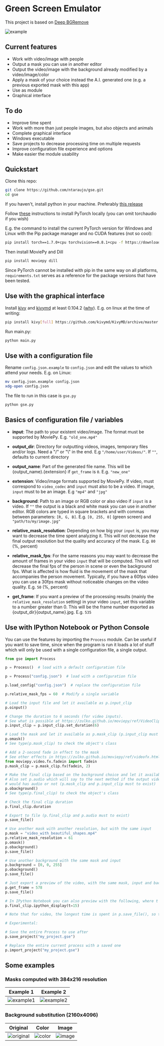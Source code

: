 # Green Screen Emulator
This project is based on [Deep BGRemove](https://github.com/WhiteNoise/deep-bgremove)

![example](https://user-images.githubusercontent.com/66187211/100396165-d544a880-3022-11eb-8996-dfcf3faea716.gif)

## Current features
* Work with video/image with people
* Output a mask you can use in another editor
* Output the video/image with the background already modified by a video/image/color
* Apply a mask of your choice instead the A.I. generated one (e.g. a previous exported mask with this app)
* Use as module
* Graphical interface

## To do
* Improve time spent
* Work with more than just people images, but also objects and animals
* Complete graphical interface
* Windows executable
* Save projects to decrease processing time on multiple requests
* Improve configuration file experience and options
* Make easier the module usability

## Quickstart
Clone this repo:
```sh
git clone https://github.com/ntaraujo/gse.git
cd gse
```

If you haven't, install python in your machine. Preferably [this release](https://www.python.org/downloads/release/python-386/)

Follow [these](https://pytorch.org/get-started/locally/) instructions to install PyTorch locally (you can omit torchaudio if you wish)

E.g. the command to install the current PyTorch version for Windows and Linux with the Pip package manager and no CUDA features (not so cool):
```sh
pip install torch==1.7.0+cpu torchvision==0.8.1+cpu -f https://download.pytorch.org/whl/torch_stable.html
```
Then install MoviePy and Dill
```sh
pip install moviepy dill
```

Since PyTorch cannot be installed with pip in the same way on all platforms, `requirements.txt` serves as a reference for the package versions that have been tested.

## Use with the graphical interface
Install [kivy](https://kivy.org/doc/stable/gettingstarted/installation.html) and
[kivymd](https://github.com/kivymd/KivyMD) at least 0.104.2
([why](https://stackoverflow.com/questions/61307599/filemanager-code-using-kivymd-is-not-functioning)).
E.g. on linux at the time of writing:
```sh
pip install kivy[full] https://github.com/kivymd/KivyMD/archive/master.zip
```

Run main.py:
```sh
python main.py
```

## Use with a configuration file
Rename `config.json.example` to `config.json` and edit the values to which attend your needs.
E.g. on Linux:
```sh
mv config.json.example config.json
xdg-open config.json
```

The file to run in this case is `gse.py`
```sh
python gse.py
```

## Basics of configuration file / variables
* __input__: The path to your existent video/image. The format must be supported by MoviePy. E.g. `"old_one.mp4"`

* __output_dir__: Directory for outputting videos, images, temporary files and/or logs. Need a "/" or "\\" in the end. E.g `"/home/user/Videos/"`. If `""`, defaults to current directory

* __output_name__: Part of the generated file name. This will be {output_name}.{extension} if `get_frame` is `0`. E.g. `"new_one"`

* __extension__: Video/image formats supported by MoviePy. If video, must correspond to `video_codec` and `input` must also to be a video. If image, `input` must to be an image. E.g `"mp4"` and `"jpg"`

* __background__: Path to an image or RGB color or also video if `input` is a video. If `""` the output is a black and white mask you can use in another editor. RGB colors are typed in square brackets and with commas between parameters: `[R, G, B]`. E.g. `[0, 255, 0]` (green screen) and `"path/to/my/image.jpg"`

* __relative_mask_resolution__: Depending on how big your `input` is, you may want to decrease the time spent analyzing it. This will not decrease the final output resolution but the quality and accuracy of the mask. E.g. `80` (%, percent)

* __relative_mask_fps__: For the same reasons you may want to decrease the amount of frames in your video `input` that will be computed. This will not decrease the final fps of the person in scene or even the background fps. What is affected is how fluid is the movement of the mask that accompanies the person movement. Typically, if you have a 60fps video you can use a 30fps mask without noticeable changes on the video quality. E.g. `50` (%, percent)

* __get_frame__: If you want a preview of the processing results (mainly the `relative_mask_resolution` setting) in your video `input`, set this variable to a number greater than 0. This will be the frame number exported as {output_dir}{output_name}.jpg. E.g. `535`

## Use with IPython Notebook or Python Console
You can use the features by importing the `Process` module. Can be useful if you want to save time, since when the program is run it loads a lot of stuff which will only be used with a single configuration file, a single output.
```python
from gse import Process

p = Process()  # load with a default configuration file

p = Process("config.json")  # load with a configuration file

p.load_config("config.json")  # replace the configuration file

p.relative_mask_fps = 60  # Modify a single variable

# Load the input file and let it available as p.input_clip
p.oinput()

# Change the duration to 6 seconds (for video inputs).
# See what is possible at https://zulko.github.io/moviepy/ref/VideoClip/VideoClip.html
p.input_clip = p.input_clip.set_duration(6)

# Load the mask and let it available as p.mask_clip (p.input_clip must to exist)
p.omask()
# See type(p.mask_clip) to check the object's class

# Add a 2-second fade in effect to the mask
# See other effects in https://zulko.github.io/moviepy/ref/videofx.html
from moviepy.video.fx.fadein import fadein
p.mask_clip = p.mask_clip.fx(fadein, 2)

# Make the final clip based on the background choice and let it available as p.final_clip
# Also set p.audio which will say to the next method if the output video
# would has audio or not (p.mask_clip and p.input_clip must to exist)
p.obackground()
# See type(p.final_clip) to check the object's class

# Check the final clip duration
p.final_clip.duration

# Export to file (p.final_clip and p.audio must to exist)
p.save_file()

# Use another mask with another resolution, but with the same input
p.mask = "video_with_beautiful_shapes.mp4"
p.relative_mask_resolution = 61
p.omask()
p.obackground()
p.save_file()

# Use another background with the same mask and input
p.background = [0, 0, 255]
p.obackground()
p.save_file()

# Just export a preview of the video, with the same mask, input and background
p.get_frame = 578
p.save_file()

# In IPython Notebook you can also preview with the following, where t is measured in seconds
p.final_clip.ipython_display(t=15)

# Note that for video, the longest time is spent in p.save_file(), so there is no much to do for saving this time

# Experimental:

# Save the entire Process to use after
p.save_project("my_project.gse")

# Replace the entire current process with a saved one
p.import_project("my_project.gse")
```

## Some examples

### Masks computed with 384x216 resolution
| Example 1 | Example 2 |
| --------- | --------- |
| ![example1](https://user-images.githubusercontent.com/66187211/100396393-86e3d980-3023-11eb-90b8-06ca36d6287f.gif) | ![example2](https://user-images.githubusercontent.com/66187211/100396465-d75b3700-3023-11eb-8a34-36223b97d3ef.gif) |

### Background substitution (2160x4096)
| Original | Color | Image |
| -------- | ----- | ----- |
| ![original](https://user-images.githubusercontent.com/66187211/100396444-c4486700-3023-11eb-811a-141586f6357a.jpg) | ![color](https://user-images.githubusercontent.com/66187211/100396447-c5799400-3023-11eb-8fd7-b416821680e8.jpg) | ![image](https://user-images.githubusercontent.com/66187211/100396449-c6122a80-3023-11eb-8ad7-f1fcff976d01.jpg) |
